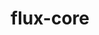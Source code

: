 ---
title: "flux-core"
layout: cache
categories: [package, develop-2023-06-11]
meta: {"versions": ["0.50.0"], "compilers": ["gcc@=11.1.0", "gcc@=7.3.1", "gcc@=7.5.0", "oneapi@=2023.1.0"], "oss": ["amzn2", "ubuntu18.04", "ubuntu20.04"], "platforms": ["linux"], "targets": ["aarch64", "neoverse_n1", "ppc64le", "x86_64", "x86_64_v3"], "stacks": ["aws-isc", "aws-isc-aarch64", "e4s", "e4s-oneapi", "e4s-power", "radiuss", "root"], "num_specs": 12, "num_specs_by_stack": {"root": 12, "e4s": 3, "e4s-oneapi": 2, "aws-isc": 1, "e4s-power": 3, "aws-isc-aarch64": 2, "radiuss": 1}}
spec_details: [{"hash": "q4tcousbewk4ho4srvioi5wahktv3mrq", "compiler": "gcc@=11.1.0", "versions": ["0.50.0"], "os": "ubuntu20.04", "platform": "linux", "target": "x86_64_v3", "variants": ["build_system=autotools", "~cuda", "~docs", "~security"], "stacks": ["root", "e4s"], "size": "-", "tarball": "https://binaries.spack.io/releases/develop-2023-06-11/build_cache/linux-ubuntu20.04-x86_64_v3/gcc-11.1.0/flux-core-0.50.0/linux-ubuntu20.04-x86_64_v3-gcc-11.1.0-flux-core-0.50.0-q4tcousbewk4ho4srvioi5wahktv3mrq.spack"}, {"hash": "en2tspt4kajnascmqiajixqdda6ksonr", "compiler": "oneapi@=2023.1.0", "versions": ["0.50.0"], "os": "ubuntu20.04", "platform": "linux", "target": "x86_64", "variants": ["build_system=autotools", "~cuda", "~docs", "~security"], "stacks": ["e4s-oneapi", "root"], "size": "-", "tarball": "https://binaries.spack.io/releases/develop-2023-06-11/build_cache/linux-ubuntu20.04-x86_64/oneapi-2023.1.0/flux-core-0.50.0/linux-ubuntu20.04-x86_64-oneapi-2023.1.0-flux-core-0.50.0-en2tspt4kajnascmqiajixqdda6ksonr.spack"}, {"hash": "ets27n6rreinqziqqvzhgxdcliuadp7b", "compiler": "gcc@=11.1.0", "versions": ["0.50.0"], "os": "ubuntu20.04", "platform": "linux", "target": "x86_64_v3", "variants": ["build_system=autotools", "~cuda", "~docs", "~security"], "stacks": ["root", "e4s"], "size": "-", "tarball": "https://binaries.spack.io/releases/develop-2023-06-11/build_cache/linux-ubuntu20.04-x86_64_v3/gcc-11.1.0/flux-core-0.50.0/linux-ubuntu20.04-x86_64_v3-gcc-11.1.0-flux-core-0.50.0-ets27n6rreinqziqqvzhgxdcliuadp7b.spack"}, {"hash": "cqhy227ongrd5j3xljlqj32mzxioll5l", "compiler": "gcc@=7.3.1", "versions": ["0.50.0"], "os": "amzn2", "platform": "linux", "target": "x86_64_v3", "variants": ["build_system=autotools", "~cuda", "~docs", "~security"], "stacks": ["root", "aws-isc"], "size": "-", "tarball": "https://binaries.spack.io/releases/develop-2023-06-11/build_cache/linux-amzn2-x86_64_v3/gcc-7.3.1/flux-core-0.50.0/linux-amzn2-x86_64_v3-gcc-7.3.1-flux-core-0.50.0-cqhy227ongrd5j3xljlqj32mzxioll5l.spack"}, {"hash": "hdvvcylwkzfzhhzetfuqy76sxvcmovc2", "compiler": "oneapi@=2023.1.0", "versions": ["0.50.0"], "os": "ubuntu20.04", "platform": "linux", "target": "x86_64", "variants": ["build_system=autotools", "~cuda", "~docs", "~security"], "stacks": ["e4s-oneapi", "root"], "size": "-", "tarball": "https://binaries.spack.io/releases/develop-2023-06-11/build_cache/linux-ubuntu20.04-x86_64/oneapi-2023.1.0/flux-core-0.50.0/linux-ubuntu20.04-x86_64-oneapi-2023.1.0-flux-core-0.50.0-hdvvcylwkzfzhhzetfuqy76sxvcmovc2.spack"}, {"hash": "imwndbajxvoyj5sqypmrk4vesethldyi", "compiler": "gcc@=11.1.0", "versions": ["0.50.0"], "os": "ubuntu20.04", "platform": "linux", "target": "ppc64le", "variants": ["build_system=autotools", "~cuda", "~docs", "~security"], "stacks": ["e4s-power", "root"], "size": "-", "tarball": "https://binaries.spack.io/releases/develop-2023-06-11/build_cache/linux-ubuntu20.04-ppc64le/gcc-11.1.0/flux-core-0.50.0/linux-ubuntu20.04-ppc64le-gcc-11.1.0-flux-core-0.50.0-imwndbajxvoyj5sqypmrk4vesethldyi.spack"}, {"hash": "2lkau6jkuhi7ckvvofkbatzgipb3nlld", "compiler": "gcc@=7.3.1", "versions": ["0.50.0"], "os": "amzn2", "platform": "linux", "target": "neoverse_n1", "variants": ["build_system=autotools", "~cuda", "~docs", "~security"], "stacks": ["root", "aws-isc-aarch64"], "size": "-", "tarball": "https://binaries.spack.io/releases/develop-2023-06-11/build_cache/linux-amzn2-neoverse_n1/gcc-7.3.1/flux-core-0.50.0/linux-amzn2-neoverse_n1-gcc-7.3.1-flux-core-0.50.0-2lkau6jkuhi7ckvvofkbatzgipb3nlld.spack"}, {"hash": "7hvxlo7adebi7r26u2d5wvrqibkd4uwb", "compiler": "gcc@=7.3.1", "versions": ["0.50.0"], "os": "amzn2", "platform": "linux", "target": "aarch64", "variants": ["build_system=autotools", "~cuda", "~docs", "~security"], "stacks": ["root", "aws-isc-aarch64"], "size": "-", "tarball": "https://binaries.spack.io/releases/develop-2023-06-11/build_cache/linux-amzn2-aarch64/gcc-7.3.1/flux-core-0.50.0/linux-amzn2-aarch64-gcc-7.3.1-flux-core-0.50.0-7hvxlo7adebi7r26u2d5wvrqibkd4uwb.spack"}, {"hash": "xa4wksqod3hy4f6asbc5ojasx3nml2m7", "compiler": "gcc@=11.1.0", "versions": ["0.50.0"], "os": "ubuntu20.04", "platform": "linux", "target": "x86_64_v3", "variants": ["build_system=autotools", "+cuda", "~docs", "~security"], "stacks": ["root", "e4s"], "size": "-", "tarball": "https://binaries.spack.io/releases/develop-2023-06-11/build_cache/linux-ubuntu20.04-x86_64_v3/gcc-11.1.0/flux-core-0.50.0/linux-ubuntu20.04-x86_64_v3-gcc-11.1.0-flux-core-0.50.0-xa4wksqod3hy4f6asbc5ojasx3nml2m7.spack"}, {"hash": "lehk4l6o5ko5gh4x56tmvk7jk3lkbvln", "compiler": "gcc@=11.1.0", "versions": ["0.50.0"], "os": "ubuntu20.04", "platform": "linux", "target": "ppc64le", "variants": ["build_system=autotools", "+cuda", "~docs", "~security"], "stacks": ["e4s-power", "root"], "size": "-", "tarball": "https://binaries.spack.io/releases/develop-2023-06-11/build_cache/linux-ubuntu20.04-ppc64le/gcc-11.1.0/flux-core-0.50.0/linux-ubuntu20.04-ppc64le-gcc-11.1.0-flux-core-0.50.0-lehk4l6o5ko5gh4x56tmvk7jk3lkbvln.spack"}, {"hash": "jxty2ynt55qtu5tvtbssgfp42k5cpdqs", "compiler": "gcc@=7.5.0", "versions": ["0.50.0"], "os": "ubuntu18.04", "platform": "linux", "target": "x86_64_v3", "variants": ["build_system=autotools", "~cuda", "~docs", "~security"], "stacks": ["root", "radiuss"], "size": "-", "tarball": "https://binaries.spack.io/releases/develop-2023-06-11/build_cache/linux-ubuntu18.04-x86_64_v3/gcc-7.5.0/flux-core-0.50.0/linux-ubuntu18.04-x86_64_v3-gcc-7.5.0-flux-core-0.50.0-jxty2ynt55qtu5tvtbssgfp42k5cpdqs.spack"}, {"hash": "sfmwfwlknfgc6shwtny2u7qw4i2pbo6k", "compiler": "gcc@=11.1.0", "versions": ["0.50.0"], "os": "ubuntu20.04", "platform": "linux", "target": "ppc64le", "variants": ["build_system=autotools", "~cuda", "~docs", "~security"], "stacks": ["e4s-power", "root"], "size": "-", "tarball": "https://binaries.spack.io/releases/develop-2023-06-11/build_cache/linux-ubuntu20.04-ppc64le/gcc-11.1.0/flux-core-0.50.0/linux-ubuntu20.04-ppc64le-gcc-11.1.0-flux-core-0.50.0-sfmwfwlknfgc6shwtny2u7qw4i2pbo6k.spack"}]
---